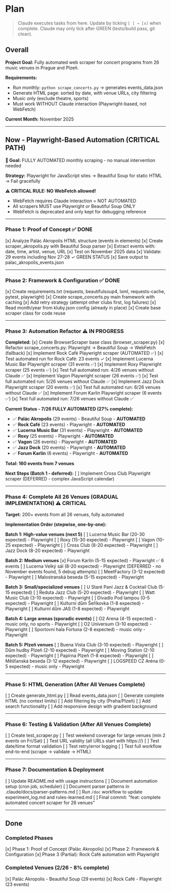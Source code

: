 # Plan

> Claude executes tasks from here. Update by ticking `[ ] → [x]` when complete.
> Claude may only tick after GREEN (tests/build pass, git clean).


## Overall

**Project Goal:** Fully automated web scraper for concert programs from 26 music venues in Prague and Plzeň.

**Requirements:**
- Run monthly: `python scrape_concerts.py` → generates events_data.json
- Generate HTML page: sorted by date, with venue URLs, city filtering
- Music only (exclude theatre, sports)
- Must work WITHOUT Claude interaction (Playwright-based, not WebFetch)

**Current Month:** November 2025

---

## Now - Playwright-Based Automation (CRITICAL PATH)

**🎯 Goal:** FULLY AUTOMATED monthly scraping - no manual intervention needed

**Strategy:** Playwright for JavaScript sites → Beautiful Soup for static HTML → Fail gracefully

**⚠️ CRITICAL RULE: NO WebFetch allowed!**
- WebFetch requires Claude interaction = NOT AUTOMATED
- All scrapers MUST use Playwright or Beautiful Soup ONLY
- WebFetch is deprecated and only kept for debugging reference

---

### Phase 1: Proof of Concept ✅ DONE
[x] Analyze Palác Akropolis HTML structure (events in <td> elements)
[x] Create scraper_akropolis.py with Beautiful Soup parser
[x] Extract events with: date, time, artist, venue, URL
[x] Test on November 2025 data
[x] Validate: 29 events including Nov 27-28 ✓ GREEN STATUS
[x] Save output to palac_akropolis_events.json

---

### Phase 2: Framework & Configuration ✅ DONE
[x] Create requirements.txt (requests, beautifulsoup4, lxml, requests-cache, pytest, playwright)
[x] Create scrape_concerts.py main framework with caching
[x] Add retry strategy (attempt other clubs first, log failures)
[x] Read month/year from kluby.json config (already in place)
[x] Create base scraper class for code reuse

---

### Phase 3: Automation Refactor ⚠️ IN PROGRESS

**Completed:**
[x] Create BrowserScraper base class (browser_scraper.py)
[x] Refactor scrape_concerts.py: Playwright → Beautiful Soup → WebFetch (fallback)
[x] Implement Rock Café Playwright scraper (AUTOMATED ✅)
[x] Test automated run for Rock Café: 23 events ✓
[x] Implement Lucerna Music Bar Playwright scraper (31 events ✅)
[x] Implement Roxy Playwright scraper (25 events ✅)
[x] Test full automated run: 4/26 venues without Claude ✅
[x] Implement Vagon Playwright scraper (26 events ✅)
[x] Test full automated run: 5/26 venues without Claude ✅
[x] Implement Jazz Dock Playwright scraper (20 events ✅)
[x] Test full automated run: 6/26 venues without Claude ✅
[x] Implement Forum Karlín Playwright scraper (6 events ✅)
[x] Test full automated run: 7/26 venues without Claude ✅

**Current Status - 7/26 FULLY AUTOMATED (27% complete):**
- ✅ **Palác Akropolis** (29 events) - Beautiful Soup - **AUTOMATED**
- ✅ **Rock Café** (23 events) - Playwright - **AUTOMATED**
- ✅ **Lucerna Music Bar** (31 events) - Playwright - **AUTOMATED**
- ✅ **Roxy** (25 events) - Playwright - **AUTOMATED**
- ✅ **Vagon** (26 events) - Playwright - **AUTOMATED**
- ✅ **Jazz Dock** (20 events) - Playwright - **AUTOMATED**
- ✅ **Forum Karlín** (6 events) - Playwright - **AUTOMATED**

**Total: 160 events from 7 venues**

**Next Steps (Batch 1 - deferred):**
[ ] Implement Cross Club Playwright scraper (DEFERRED - complex JavaScript calendar)

---

### Phase 4: Complete All 26 Venues (GRADUAL IMPLEMENTATION) ⚠️ CRITICAL

**Target:** 200+ events from all 26 venues, fully automated

**Implementation Order (stepwise, one-by-one):**

**Batch 1: High-value venues (next 5)**
[ ] Lucerna Music Bar (20-30 expected) - Playwright
[ ] Roxy (15-30 expected) - Playwright
[ ] Vagon (10-25 expected) - Playwright
[ ] Cross Club (8-20 expected) - Playwright
[ ] Jazz Dock (8-20 expected) - Playwright

**Batch 2: Medium venues**
[x] Forum Karlín (5-15 expected) - Playwright ✅ 6 events
[ ] Lucerna Velký sál (8-20 expected) - Playwright (DEFERRED - no November events found, 5 debug attempts)
[ ] MeetFactory (3-12 expected) - Playwright
[ ] Malostranská beseda (5-15 expected) - Playwright

**Batch 3: Small/specialized venues**
[ ] U Staré Paní Jazz & Cocktail Club (5-15 expected)
[ ] Reduta Jazz Club (5-20 expected) - Playwright
[ ] Watt Music Club (3-10 expected) - Playwright
[ ] Divadlo Pod lampou (0-5 expected) - Playwright
[ ] Kulturní dům Šeříkovka (1-8 expected) - Playwright
[ ] Kulturní dům JAS (1-8 expected) - Playwright

**Batch 4: Large arenas (sporadic events)**
[ ] O2 Arena (4-15 expected) - music only, no sports - Playwright
[ ] O2 Universum (3-10 expected) - Playwright
[ ] Sportovní hala Fortuna (2-8 expected) - music only - Playwright

**Batch 5: Plzeň venues**
[ ] Buena Vista Club (3-10 expected) - Playwright
[ ] Dům hudby Plzeň (2-10 expected) - Playwright
[ ] Moving Station (2-10 expected) - Playwright
[ ] Papírna Plzeň (1-8 expected) - Playwright
[ ] Měšťanská beseda (3-12 expected) - Playwright
[ ] LOGSPEED CZ Aréna (0-5 expected) - music only - Playwright

---

### Phase 5: HTML Generation (After All Venues Complete)
[ ] Create generate_html.py
[ ] Read events_data.json
[ ] Generate complete HTML (no context limits)
[ ] Add filtering by city (Praha/Plzeň)
[ ] Add search functionality
[ ] Add responsive design with gradient background

---

### Phase 6: Testing & Validation (After All Venues Complete)
[ ] Create test_scraper.py
[ ] Test weekend coverage for large venues (min 2 events on Fri/Sat)
[ ] Test URL validity (all URLs start with https://)
[ ] Test date/time format validation
[ ] Test retry/error logging
[ ] Test full workflow end-to-end (scrape → validate → HTML)

---

### Phase 7: Documentation & Deployment
[ ] Update README.md with usage instructions
[ ] Document automation setup (cron job, scheduler)
[ ] Document parser patterns in .claude/docs/parser-patterns.md
[ ] Run `/doc` workflow to update experiment_log.md and rules-learned.md
[ ] Final commit: "feat: complete automated concert scraper for 26 venues"

---

## Done

### Completed Phases
[x] Phase 1: Proof of Concept (Palác Akropolis)
[x] Phase 2: Framework & Configuration
[x] Phase 3 (Partial): Rock Café automation with Playwright

### Completed Venues (2/26 - 8% complete)
[x] Palác Akropolis - Beautiful Soup (29 events)
[x] Rock Café - Playwright (23 events) 